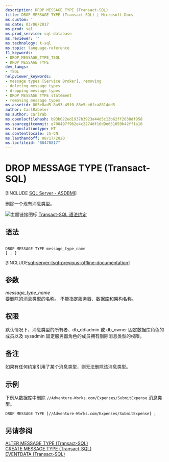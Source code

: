 ```yaml
---
description: DROP MESSAGE TYPE (Transact-SQL)
title: DROP MESSAGE TYPE (Transact-SQL) | Microsoft Docs
ms.custom: ''
ms.date: 03/06/2017
ms.prod: sql
ms.prod_service: sql-database
ms.reviewer: ''
ms.technology: t-sql
ms.topic: language-reference
f1_keywords:
- DROP_MESSAGE_TYPE_TSQL
- DROP MESSAGE TYPE
dev_langs:
- TSQL
helpviewer_keywords:
- message types [Service Broker], removing
- deleting message types
- dropping message types
- DROP MESSAGE TYPE statement
- removing message types
ms.assetid: 805e8ad5-8a93-49f0-88e5-e6fca8814dd5
author: CarlRabeler
ms.author: carlrab
ms.openlocfilehash: b93b022ed1937b3923a44d5c13b62ff2038df958
ms.sourcegitcommit: e700497f962e4c2274df16d9e651059b42ff1a10
ms.translationtype: HT
ms.contentlocale: zh-CN
ms.lasthandoff: 08/17/2020
ms.locfileid: "88478817"
---
```

# <a name="drop-message-type-transact-sql"></a>DROP MESSAGE TYPE (Transact-SQL)
[!INCLUDE [SQL Server - ASDBMI](../../includes/applies-to-version/sql-asdbmi.md)]

  删除一个现有消息类型。  
  
 ![主题链接图标](../../database-engine/configure-windows/media/topic-link.gif "“主题链接”图标") [Transact-SQL 语法约定](../../t-sql/language-elements/transact-sql-syntax-conventions-transact-sql.md)  
  
## <a name="syntax"></a>语法  
  
```syntaxsql
  
DROP MESSAGE TYPE message_type_name  
[ ; ]  
```  
  
[!INCLUDE[sql-server-tsql-previous-offline-documentation](../../includes/sql-server-tsql-previous-offline-documentation.md)]

## <a name="arguments"></a>参数
 *message_type_name*  
 要删除的消息类型的名称。 不能指定服务器、数据库和架构名称。  
  
## <a name="permissions"></a>权限  
 默认情况下，消息类型的所有者、db_ddladmin 或 db_owner 固定数据库角色的成员以及 sysadmin 固定服务器角色的成员拥有删除消息类型的权限。  
  
## <a name="remarks"></a>备注  
 如果有任何约定引用了某个消息类型，则无法删除该消息类型。  
  
## <a name="examples"></a>示例  
 下例从数据库中删除 `//Adventure-Works.com/Expenses/SubmitExpense` 消息类型。  
  
```  
DROP MESSAGE TYPE [//Adventure-Works.com/Expenses/SubmitExpense] ;  
```  
  
## <a name="see-also"></a>另请参阅  
 [ALTER MESSAGE TYPE (Transact-SQL)](../../t-sql/statements/alter-message-type-transact-sql.md)   
 [CREATE MESSAGE TYPE (Transact-SQL)](../../t-sql/statements/create-message-type-transact-sql.md)   
 [EVENTDATA (Transact-SQL)](../../t-sql/functions/eventdata-transact-sql.md)  
  
  
